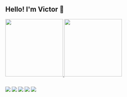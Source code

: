 ## Hello! I'm Victor 🦥
 <div>
  <a href="https://github.com/victti">
  <img height="180em" src="https://github-readme-stats.vercel.app/api?username=victti&show_icons=true&theme=gotham&include_all_commits=true&count_private=true"/>
  <img height="180em" src="https://github-readme-stats.vercel.app/api/top-langs/?username=victti&layout=compact&langs_count=7&theme=gotham"/>
</div>

   ##
 
<div> 
  <a href="https://www.twitter.com/_victti" target="_blank"><img src="https://img.shields.io/badge/Twitter-1DA1F2?style=for-the-badge&logo=twitter&logoColor=white" target="_blank"></a>
  <a href="https://www.twitch.tv/victti" target="_blank"><img src="https://img.shields.io/badge/Twitch-9146FF?style=for-the-badge&logo=twitch&logoColor=white" target="_blank"></a>
  <a href="https://www.youtube.com/c/victti" target="_blank"><img src="https://img.shields.io/badge/YouTube-FF0000?style=for-the-badge&logo=youtube&logoColor=white" target="_blank"></a>
  <a href="https://instagram.com/_victti" target="_blank"><img src="https://img.shields.io/badge/-Instagram-%23E4405F?style=for-the-badge&logo=instagram&logoColor=white" target="_blank"></a>
  <a href = "mailto:victti.silva@gmail.com"><img src="https://img.shields.io/badge/-Gmail-%23333?style=for-the-badge&logo=gmail&logoColor=white" target="_blank"></a>
